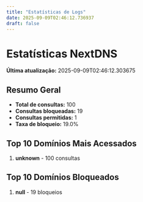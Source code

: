 ```yaml
---
title: "Estatísticas de Logs"
date: 2025-09-09T02:46:12.736937
draft: false
---
```

# Estatísticas NextDNS
**Última atualização:** 2025-09-09T02:46:12.303675
## Resumo Geral
- **Total de consultas:** 100
- **Consultas bloqueadas:** 19
- **Consultas permitidas:** 1
- **Taxa de bloqueio:** 19.0%
## Top 10 Domínios Mais Acessados
1. **unknown** - 100 consultas

## Top 10 Domínios Bloqueados

1. **null** - 19 bloqueios
